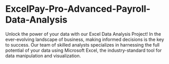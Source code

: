 # ExcelPay-Pro-Advanced-Payroll-Data-Analysis
Unlock the power of your data with our Excel Data Analysis Project! In the ever-evolving landscape of business, making informed decisions is the key to success. Our team of skilled analysts specializes in harnessing the full potential of your data using Microsoft Excel, the industry-standard tool for data manipulation and visualization.
